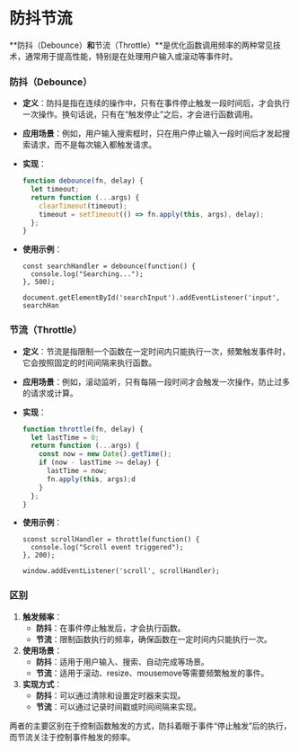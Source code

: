 # 防抖节流

**防抖（Debounce）**和**节流（Throttle）**是优化函数调用频率的两种常见技术，通常用于提高性能，特别是在处理用户输入或滚动等事件时。

### 防抖（Debounce）

- **定义**：防抖是指在连续的操作中，只有在事件停止触发一段时间后，才会执行一次操作。换句话说，只有在“触发停止”之后，才会进行函数调用。

- **应用场景**：例如，用户输入搜索框时，只在用户停止输入一段时间后才发起搜索请求，而不是每次输入都触发请求。

- **实现**：

  ```js
  function debounce(fn, delay) {
    let timeout;
    return function (...args) {
      clearTimeout(timeout);
      timeout = setTimeout(() => fn.apply(this, args), delay);
    };
  }
  ```

- **使用示例**：

  ```
  const searchHandler = debounce(function() {
    console.log("Searching...");
  }, 500);
  
  document.getElementById('searchInput').addEventListener('input', searchHan
  ```

### 节流（Throttle）

- **定义**：节流是指限制一个函数在一定时间内只能执行一次，频繁触发事件时，它会按照固定的时间间隔来执行函数。

- **应用场景**：例如，滚动监听，只有每隔一段时间才会触发一次操作，防止过多的请求或计算。

- **实现**：

  ```js
  function throttle(fn, delay) {
    let lastTime = 0;
    return function (...args) {
      const now = new Date().getTime();
      if (now - lastTime >= delay) {
        lastTime = now;
        fn.apply(this, args);d
      }
    };
  }
  ```

- **使用示例**：

  ```
  sconst scrollHandler = throttle(function() {
    console.log("Scroll event triggered");
  }, 200);
  
  window.addEventListener('scroll', scrollHandler);
  ```

### 区别

1. **触发频率**：
   - **防抖**：在事件停止触发后，才会执行函数。
   - **节流**：限制函数执行的频率，确保函数在一定时间内只能执行一次。
2. **使用场景**：
   - **防抖**：适用于用户输入、搜索、自动完成等场景。
   - **节流**：适用于滚动、resize、mousemove等需要频繁触发的事件。
3. **实现方式**：
   - **防抖**：可以通过清除和设置定时器来实现。
   - **节流**：可以通过记录时间戳或时间间隔来实现。

两者的主要区别在于控制函数触发的方式，防抖着眼于事件“停止触发”后的执行，而节流关注于控制事件触发的频率。